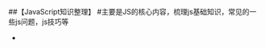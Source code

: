 ##【JavaScript知识整理】
#主要是JS的核心内容，梳理js基础知识，常见的一些js问题，js技巧等
- [1:前端面试汇总]:(https://github.com/DarlingQing/JavaScript-Core/issues/1)

